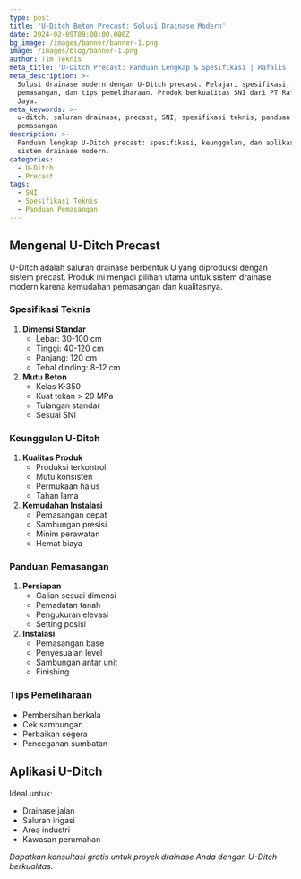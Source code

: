 ```yaml
---
type: post
title: 'U-Ditch Beton Precast: Solusi Drainase Modern'
date: 2024-02-09T09:00:00.000Z
bg_image: /images/banner/banner-1.png
image: /images/blog/banner-1.png
author: Tim Teknis
meta_title: 'U-Ditch Precast: Panduan Lengkap & Spesifikasi | Rafalis'
meta_description: >-
  Solusi drainase modern dengan U-Ditch precast. Pelajari spesifikasi, panduan
  pemasangan, dan tips pemeliharaan. Produk berkualitas SNI dari PT Rafalis Erha
  Jaya.
meta_keywords: >-
  u-ditch, saluran drainase, precast, SNI, spesifikasi teknis, panduan
  pemasangan
description: >-
  Panduan lengkap U-Ditch precast: spesifikasi, keunggulan, dan aplikasi untuk
  sistem drainase modern.
categories:
  - U-Ditch
  - Precast
tags:
  - SNI
  - Spesifikasi Teknis
  - Panduan Pemasangan
---
```


## Mengenal U-Ditch Precast

U-Ditch adalah saluran drainase berbentuk U yang diproduksi dengan sistem precast. Produk ini menjadi pilihan utama untuk sistem drainase modern karena kemudahan pemasangan dan kualitasnya.

### Spesifikasi Teknis

1. **Dimensi Standar**
   * Lebar: 30-100 cm
   * Tinggi: 40-120 cm
   * Panjang: 120 cm
   * Tebal dinding: 8-12 cm
2. **Mutu Beton**
   * Kelas K-350
   * Kuat tekan > 29 MPa
   * Tulangan standar
   * Sesuai SNI

### Keunggulan U-Ditch

1. **Kualitas Produk**
   * Produksi terkontrol
   * Mutu konsisten
   * Permukaan halus
   * Tahan lama
2. **Kemudahan Instalasi**
   * Pemasangan cepat
   * Sambungan presisi
   * Minim perawatan
   * Hemat biaya

### Panduan Pemasangan

1. **Persiapan**
   * Galian sesuai dimensi
   * Pemadatan tanah
   * Pengukuran elevasi
   * Setting posisi
2. **Instalasi**
   * Pemasangan base
   * Penyesuaian level
   * Sambungan antar unit
   * Finishing

### Tips Pemeliharaan

* Pembersihan berkala
* Cek sambungan
* Perbaikan segera
* Pencegahan sumbatan

## Aplikasi U-Ditch

Ideal untuk:

* Drainase jalan
* Saluran irigasi
* Area industri
* Kawasan perumahan

*Dapatkan konsultasi gratis untuk proyek drainase Anda dengan U-Ditch berkualitas.*
